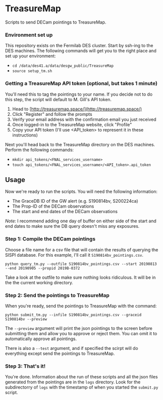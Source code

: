 # TreasureMap
Scripts to send DECam pointings to TreasureMap.

### Environment set up
This repository exists on the Fermilab DES cluster. Start by ssh-ing to the DES machines. 
The following commands will get you to the right place and set up your environment:

- `cd /data/des41.a/data/desgw_public/TreasureMap`
- `source setup_tm.sh`

### Getting a TreasureMap API token (optional, but takes 1 minute)
You'll need this to tag the pointings to your name.
If you decide not to do this step, the script will default to M. Gill's API token.

1. Head to [http://treasuremap.space/](http://treasuremap.space/)
1. Click "Register" and follow the prompts
1. Verify your email address with the confirmation email you just received
1. Once logged-in to the TreasureMap website, click "Profile"
1. Copy your API token (I'll use <API_token> to represent it in these instructions)

Next you'll head back to the TreasureMap directory on the DES machines. 
Perform the following commands:

- `mkdir api_tokens/<FNAL_services_username>`
- `touch api_tokens/<FNAL_services_username>/<API_token>.api_token`

## Usage
Now we're ready to run the scripts.
You will need the following information:

- The GraceDB ID of the GW alert (e.g. S190814bv, S200224ca)
- The Prop-ID of the DECam observations
- The start and end dates of the DECam observations

_Note:_ I recommend adding one day of buffer on either side of the start and end dates to make sure the DB query doesn't miss any exposures.

### Step 1: Compile the DECam pointings
Choose a file name for a csv file that will contain the results of querying the SISPI database.
For this example, I'll call it `S190814bv_pointings.csv`.

`python query_tm.py --outfile S190814bv_pointings.csv --start 20190813 --end 20190905 --propid 2019B-0372`

Take a look at the outfile to make sure nothing looks ridiculous.
It will be in the the current working directory.

### Step 2: Send the pointings to TreasureMap
When you're ready, send the pointings to TreasureMap with the command:

`python submit_tm.py --infile S190814bv_pointings.csv --graceid S190814bv --preview`

The `--preview` argument will print the json pointings to the screen before submitting them and allow you to approve or reject them.
You can omit it to automatically approve all pointings.

There is also a `--test` argument, and if specified the scirpt will do everything except send the pointings to TreasureMap. 

### Step 3: That's it!
You're done. 
Information about the run of these scripts and all the json files generated from the pointings are in the `logs` directory.
Look for the subdirectorry of `logs` with the timestamp of when you started the `submit.py` script.
